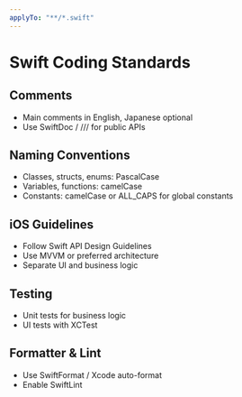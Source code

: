 ```yaml
---
applyTo: "**/*.swift"
---
```


# Swift Coding Standards

## Comments
- Main comments in English, Japanese optional
- Use SwiftDoc / /// for public APIs

## Naming Conventions
- Classes, structs, enums: PascalCase
- Variables, functions: camelCase
- Constants: camelCase or ALL_CAPS for global constants

## iOS Guidelines
- Follow Swift API Design Guidelines
- Use MVVM or preferred architecture
- Separate UI and business logic

## Testing
- Unit tests for business logic
- UI tests with XCTest

## Formatter & Lint
- Use SwiftFormat / Xcode auto-format
- Enable SwiftLint

